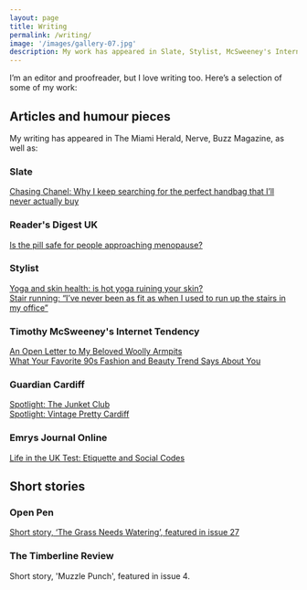 ```yaml
---
layout: page
title: Writing
permalink: /writing/
image: '/images/gallery-07.jpg'
description: My work has appeared in Slate, Stylist, McSweeney's Internet Tendency, Open Pen, among others.
---
```

I’m an editor and proofreader, but I love writing too. Here’s a selection of some of my work:

## Articles and humour pieces
My writing has appeared in The Miami Herald, Nerve, Buzz Magazine, as well as:

### Slate
[Chasing Chanel: Why I keep searching for the perfect handbag that I’ll never actually buy](https://slate.com/human-interest/2021/03/chanel-handbag-rabbit-hole.html)

### Reader's Digest UK
[Is the pill safe for people approaching menopause?](https://www.readersdigest.co.uk/health/menopause/is-the-pill-safe-for-people-approaching-menopause)

### Stylist
[Yoga and skin health: is hot yoga ruining your skin?](https://www.stylist.co.uk/fitness-health/wellbeing/hot-yoga-ruining-skin/630077)  
[Stair running: “I’ve never been as fit as when I used to run up the stairs in my office”](https://www.stylist.co.uk/fitness-health/workouts/stair-running-free-killer-cardio-workout/563155)

### Timothy McSweeney's Internet Tendency
[An Open Letter to My Beloved Woolly Armpits](http://www.mcsweeneys.net/articles/an-open-letter-to-my-beloved-woolly-armpits)  
[What Your Favorite 90s Fashion and Beauty Trend Says About You](http://www.mcsweeneys.net/articles/what-your-favorite-90s-fashion-and-beauty-trend-says-about-you)

### Guardian Cardiff
[Spotlight: The Junket Club](http://www.theguardian.com/cardiff/2011/apr/18/cardiff-the-junket-club)  
[Spotlight: Vintage Pretty Cardiff](http://www.theguardian.com/cardiff/2011/feb/21/vintage-pretty-cardiff-fair-markets)

### Emrys Journal Online
[Life in the UK Test: Etiquette and Social Codes](https://medium.com/emrys-journal-online/life-in-the-uk-test-c5e27cdacddb)

## Short stories

### Open Pen
[Short story, ‘The Grass Needs Watering’, featured in issue 27](https://www.openpen.co.uk/twenty-seven/)

### The Timberline Review
Short story, 'Muzzle Punch', featured in issue 4.
